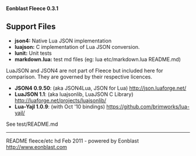 **Eonblast Fleece 0.3.1**

Support Files
-------------

* **json4:**             Native Lua JSON implementation
* **luajson:**           C implementation of Lua JSON conversion.
* **lunit:**             Unit tests
* **markdown.lua:**      test md files (eg: lua etc/markdown.lua README.md)

LuaJSON and JSON4 are not part of Fleece but included here for comparison. They
are governed by their respective licences.

* **JSON4 0.9.50**: (aka JSON4Lua, JSON for Lua) http://json.luaforge.net/
* **LuaJSON 1.1**: (aka luajsonlib, LuaJSON C Library) http://luaforge.net/projects/luajsonlib/
* **Lua-Yajl 1.0.9**: (with Oct '10  bindings) https://github.com/brimworks/lua-yajl/

See test/README.md

___________________________________________________________________________
README fleece/etc hd Feb 2011 - powered by Eonblast http://www.eonblast.com
